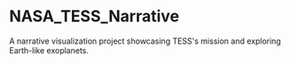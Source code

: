 # NASA_TESS_Narrative
 A narrative visualization project showcasing TESS's mission and exploring Earth-like exoplanets.
